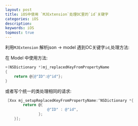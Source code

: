 ```yaml
---
layout: post
title: iOS中使用 `MJExtension`处理OC里的`id`关键字
categories: iOS
description: 
keywords: iOS
topmost: true
---
```


​利用`MJExtension` 解析json -> model 遇到OC关键字`id`,处理方法:

在 Model 中使用方法:

```objective-c
+(NSDictionary *)mj_replacedKeyFromPropertyName
{
    return @{@"ID":@"id"};
}
```



或者写个统一的类处理相同的请求:

```objective-c
 [Xxx mj_setupReplacedKeyFromPropertyName:^NSDictionary *{
        return @{
                   @"ID" : @"id",
               };
    }];
```

